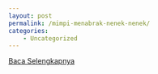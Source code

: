 ```yaml
---
layout: post
permalink: /mimpi-menabrak-nenek-nenek/
categories:
    - Uncategorized
---
```


[Baca Selengkapnya](/01)